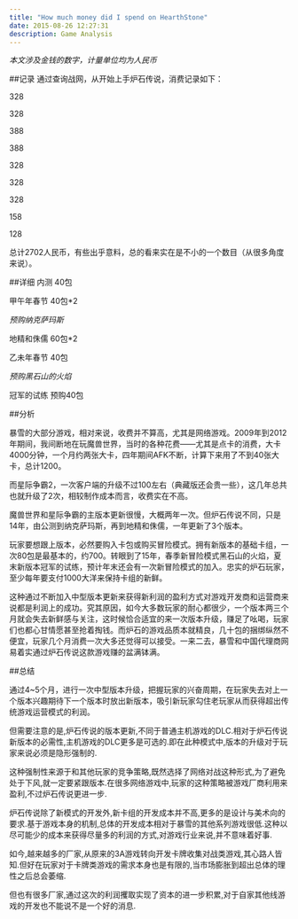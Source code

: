 ```yaml
---
title: "How much money did I spend on HearthStone"
date: 2015-08-26 12:27:31
description: Game Analysis
---
```


*本文涉及金钱的数字，计量单位均为人民币*

##记录
通过查询战网，从开始上手炉石传说，消费记录如下：

328

328

388

388

328

328

328

158

128

总计2702人民币，有些出乎意料，总的看来实在是不小的一个数目（从很多角度来说）。

##详细
内测 40包

甲午年春节 40包*2

*预购纳克萨玛斯*

地精和侏儒 60包*2

乙未年春节 40包

*预购黑石山的火焰*

冠军的试练 预购40包


##分析

暴雪的大部分游戏，相对来说，收费并不算高，尤其是网络游戏。2009年到2012年期间，我间断地在玩魔兽世界，当时的各种花费——尤其是点卡的消费，大卡4000分钟，一个月约两张大卡，四年期间AFK不断，计算下来用了不到40张大卡，总计1200。

而星际争霸2，一次客户端的升级不过100左右（典藏版还会贵一些），这几年总共也就升级了2次，相较制作成本而言，收费实在不高。

魔兽世界和星际争霸的主版本更新很慢，大概两年一次。但炉石传说不同，只是14年，由公测到纳克萨玛斯，再到地精和侏儒，一年更新了3个版本。

玩家要想跟上版本，必然要购入卡包或购买冒险模式。拥有新版本的基础卡组，一次80包是最基本的，约700。转眼到了15年，春季新冒险模式黑石山的火焰，夏末新版本冠军的试练，预计年末还会有一次新冒险模式的加入。忠实的炉石玩家，至少每年要支付1000大洋来保持卡组的新鲜。

这种通过不断加入中型版本更新来获得新利润的盈利方式对游戏开发商和运营商来说都是利润上的成功。究其原因，如今大多数玩家的耐心都很少，一个版本两三个月就会失去新鲜感与关注，这时候恰合适宜的来一次版本升级，赚足了吆喝，玩家们也都心甘情愿甚至抢着掏钱。而炉石的游戏品质本就精良，几十包的捆绑纵然不便宜，玩家几个月消费一次大多还觉得可以接受。一来二去，暴雪和中国代理商网易着实通过炉石传说这款游戏赚的盆满钵满。

##总结

通过4~5个月，进行一次中型版本升级，把握玩家的兴奋周期，在玩家失去对上一个版本兴趣期待下一个版本时放出新版本，吸引新玩家勾住老玩家从而获得超出传统游戏运营模式的利润。

但需要注意的是,炉石传说的版本更新,不同于普通主机游戏的DLC.相对于炉石传说新版本的必需性,主机游戏的DLC更多是可选的.即在此种模式中,版本的升级对于玩家来说必须是隐形强制的.

这种强制性来源于和其他玩家的竞争策略,既然选择了网络对战这种形式,为了避免处于下风,就一定要紧跟版本.在很多网络游戏中,玩家的这种策略被游戏厂商利用来盈利,不过炉石传说更进一步.

炉石传说除了新模式的开发外,新卡组的开发成本并不高,更多的是设计与美术向的要求.基于游戏本身的机制,总体的开发成本相对于暴雪的其他系列游戏很低.这种以尽可能少的成本来获得尽量多的利润的方式,对游戏行业来说,并不意味着好事.

如今,越来越多的厂家,从原来的3A游戏转向开发卡牌收集对战类游戏,其心路人皆知.但好在玩家对于卡牌类游戏的需求本身也是有限的,当市场膨胀到超出总体的理性之后总会萎缩.

但也有很多厂家,通过这次的利润攫取实现了资本的进一步积累,对于自家其他线游戏的开发也不能说不是一个好的消息.
